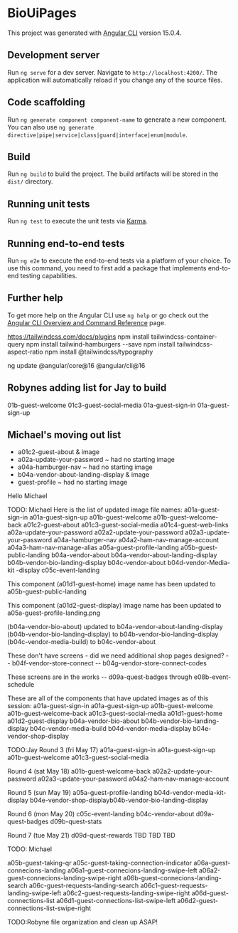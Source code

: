 # BioUiPages

This project was generated with [Angular CLI](https://github.com/angular/angular-cli) version 15.0.4.

## Development server

Run `ng serve` for a dev server. Navigate to `http://localhost:4200/`. The application will automatically reload if you change any of the source files.

## Code scaffolding

Run `ng generate component component-name` to generate a new component. You can also use `ng generate directive|pipe|service|class|guard|interface|enum|module`.

## Build

Run `ng build` to build the project. The build artifacts will be stored in the `dist/` directory.

## Running unit tests

Run `ng test` to execute the unit tests via [Karma](https://karma-runner.github.io).

## Running end-to-end tests

Run `ng e2e` to execute the end-to-end tests via a platform of your choice. To use this command, you need to first add a package that implements end-to-end testing capabilities.

## Further help

To get more help on the Angular CLI use `ng help` or go check out the [Angular CLI Overview and Command Reference](https://angular.io/cli) page.


https://tailwindcss.com/docs/plugins
npm install tailwindcss-container-query
npm install tailwind-hamburgers --save
npm install tailwindcss-aspect-ratio
npm install @tailwindcss/typography

ng update @angular/core@16 @angular/cli@16


## Robynes adding list for Jay to build
01b-guest-welcome
01c3-guest-social-media
01a-guest-sign-in
01a-guest-sign-up


## Michael's moving out list
* a01c2-guest-about & image
* a02a-update-your-password ~ had no starting image
* a04a-hamburger-nav ~ had no starting image
* b04a-vendor-about-landing-display & image
* guest-profile ~ had no starting image

Hello Michael


TODO: Michael
Here is the list of updated image file names:
a01a-guest-sign-in
a01a-guest-sign-up
a01b-guest-welcome
a01b-guest-welcome-back
a01c2-guest-about
a01c3-guest-social-media
a01c4-guest-web-links
a02a-update-your-password
a02a2-update-your-password
a02a3-update-your-password
a04a-hamburger-nav
a04a2-ham-nav-manage-account
a04a3-ham-nav-manage-alias
a05a-guest-profile-landing
a05b-guest-public-landing
b04a-vendor-about
b04a-vendor-about-landing-display
b04b-vendor-bio-landing-display
b04c-vendor-about
b04d-vendor-Media-kit -display
c05c-event-landing


This component (a01d1-guest-home) image name has been updated to a05b-guest-public-landing

This component (a01d2-guest-display) image name has been updated to a05a-guest-profile-landing.png

(b04a-vendor-bio-about) updated to b04a-vendor-about-landing-display
(b04b-vendor-bio-landing-display) to b04b-vendor-bio-landing-display
(b04c-vendor-media-build) to b04c-vendor-about 

These don't have screens - did we need additional shop pages designed?
-- b04f-vendor-store-connect
-- b04g-vendor-store-connect-codes

These screens are in the works -- 
d09a-quest-badges   through   e08b-event-schedule


These are all of the components that have updated images as of this session:
a01a-guest-sign-in
a01a-guest-sign-up
a01b-guest-welcome
a01b-guest-welcome-back
a01c3-guest-social-media
a01d1-guest-home
a01d2-guest-display
b04a-vendor-bio-about
b04b-vendor-bio-landing-display
b04c-vendor-media-build
b04d-vendor-media-display
b04e-vendor-shop-display



TODO:Jay
Round 3 (fri May 17)
a01a-guest-sign-in
a01a-guest-sign-up
a01b-guest-welcome
a01c3-guest-social-media


Round 4 (sat May 18)
a01b-guest-welcome-back
a02a2-update-your-password
a02a3-update-your-password
a04a2-ham-nav-manage-account


Round 5 (sun May 19)
a05a-guest-profile-landing
b04d-vendor-media-kit-display
b04e-vendor-shop-displayb04b-vendor-bio-landing-display 


Round 6 (mon May 20)
c05c-event-landing
b04c-vendor-about
d09a-quest-badges
d09b-quest-stats 


Round 7 (tue May 21)
d09d-quest-rewards
TBD
TBD
TBD


TODO: Michael

a05b-guest-taking-qr
a05c-guest-taking-connection-indicator
a06a-guest-connecions-landing
a06a1-guest-connecions-landing-swipe-left
a06a2-guest-connecions-landing-swipe-right
a06b-guest-connecions-landing-search
a06c-guest-requests-landing-search
a06c1-guest-requests-landing-swipe-left
a06c2-guest-requests-landing-swipe-right
a06d-guest-connections-list
a06d1-guest-connections-list-swipe-left 
a06d2-guest-connections-list-swipe-right 


TODO:Robyne
file organization and clean up ASAP!
